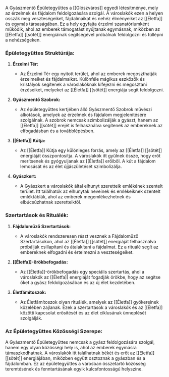 A Gyászmentő Épületegyüttes a [[Glószváros]] egyedi létesítménye, mely az érzelmek és fájdalom feldolgozására szolgál. A városlakók ezen a helyen osszák meg veszteségeiket, fájdalmaikat és nehéz élményeiket az [[Életfa]] és egymás társaságában. Ez a hely egyfajta érzelmi szanatóriumként működik, ahol az emberek támogatást nyújtanak egymásnak, miközben az [[Életfa]] [[sötét]] energiáinak segítségével próbálnak feldolgozni és túllépni a nehézségeken.

### Épületegyüttes Struktúrája:

1. **Érzelmi Tér:**
   - Az Érzelmi Tér egy nyitott terület, ahol az emberek megoszthatják érzelmeiket és fájdalmaikat. Különféle mágikus eszközök és kristályok segítenek a városlakóknak kifejezni és megosztani érzéseiket, melyeket az [[Életfa]] [[sötét]] energiája segít feldolgozni.

2. **Gyászmentő Szobrok:**
   - Az épületegyüttes kertjében álló Gyászmentő Szobrok művészi alkotások, amelyek az érzelmek és fájdalom megjelenítésére szolgálnak. A szobrok nemcsak szimbolizálják a gyászt, hanem az [[Életfa]] [[sötét]] erejét is felhasználva segítenek az embereknek az elfogadásban és a továbblépésben.

3. **[[Életfa]] Kútja:**
   - Az [[Életfa]] Kútja egy különleges forrás, amely az [[Életfa]] [[sötét]] energiáját összpontosítja. A városlakók itt gyűlnek össze, hogy erőt merítsenek és gyógyuljanak az [[Életfa]] erőiből. A kút a fájdalom lemosását és az élet újjászületését szimbolizálja.

4. **Gyászkert:**
   - A Gyászkert a városlakók által elhunyt szeretteik emlékének szentelt terület. Itt találhatók az elhunytak neveinek és emlékeiknek szentelt emléktáblák, ahol az emberek megemlékezhetnek és elbúcsúzhatnak szeretteiktől.

### Szertartások és Rituálék:

1. **Fájdaloműző Szertartások:**
   - A városlakók rendszeresen részt vesznek a Fájdaloműző Szertartásokon, ahol az [[Életfa]] [[sötét]] energiáját felhasználva próbálják csillapítani és átalakítani a fájdalmat. Ez a rituálé segít az embereknek elfogadni és értelmezni a veszteségeiket.

2. **[[Életfa]]-örökbefogadás:**
   - Az [[Életfa]]-örökbefogadás egy speciális szertartás, ahol a városlakók az [[Életfa]] energiáját fogadják örökbe, hogy az segítse őket a gyász feldolgozásában és az új élet kezdetében.

3. **Életfámítoszok:**
   - Az Életfámítoszok olyan rituálék, amelyek az [[Életfa]] gyökereinek közelében zajlanak. Ezek a szertartások a városlakók és az [[Életfa]] közötti kapcsolat erősítését és az élet ciklusának ünneplését szolgálják.

### Az Épületegyüttes Közösségi Szerepe:

A Gyászmentő Épületegyüttes nemcsak a gyász feldolgozására szolgál, hanem egy olyan közösségi hely is, ahol az emberek egymásra támaszkodhatnak. A városlakók itt találhatnak békét és erőt az [[Életfa]] [[sötét]] energiájában, miközben együtt osztoznak a gyászban és a fájdalomban. Ez az épületegyüttes a városban összetartó közösség teremtésének és fenntartásának egyik kulcsfontosságú helyszíne.
